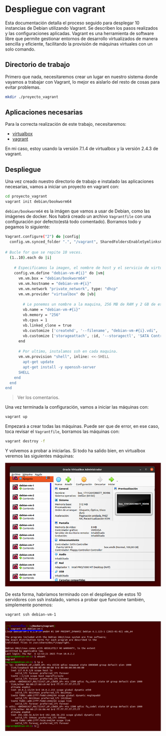 # Despliegue con vagrant

Esta documentación detalla el proceso seguido para desplegar 10 instancias de Debian utilizando Vagrant. Se describen los pasos realizados y las configuraciones aplicadas.
Vagrant es una herramienta de software libre que permite gestionar entornos de desarrollo virtualizados de manera sencilla y eficiente, facilitando la provisión de máquinas virtuales con un solo comando.

## Directorio de trabajo

Primero que nada, necesitaremos crear un lugar en nuestro sistema donde vayamos a trabajar con Vagrant, lo mejor es aislarlo del resto de cosas para evitar problemas.

```bash
mkdir ./proyecto_vagrant
```

## Aplicaciones necesarias

Para la correcta realización de este trabajo, necesitaremos:

- [virtualbox](https://www.virtualbox.org/)
- [vagrant](https://www.vagrantup.com/)

En mi caso, estoy usando la versión 7.1.4 de virtualbox y la versión 2.4.3 de vagrant.

## Despliegue

Una vez creado nuestro directorio de trabajo e instalado las aplicaciones necesarias, vamos a iniciar un proyecto en vagrant con:

```bash
cd proyecto_vagrant
vagrant init debian/bookworm64
```

`debian/bookworm64` es la imágen que vamos a usar de Debian, como las imágenes de docker.
Nos habrá creado un archivo `Vagrantfile` con una configuración por defecto(está todo comentado). Borramos todo y pegamos lo siguiente:

```bash
Vagrant.configure("2") do |config|
  config.vm.synced_folder ".", "/vagrant", SharedFoldersEnableSymlinksCreate: false

# Bucle for que se repite 10 veces.
  (1..10).each do |i|

    # Especificamos la imagen, el nombre de host y el servicio de virtualización que vamos a usar.
    config.vm.define "debian-vm-#{i}" do |vm|
      vm.vm.box = "debian/bookworm64"
      vm.vm.hostname = "debian-vm-#{i}"
      vm.vm.network "private_network", type: "dhcp"
      vm.vm.provider "virtualbox" do |vb|

        # Le ponemos un nombre a la maquina, 256 MB de RAM y 2 GB de espacio.
        vb.name = "debian-vm-#{i}"
        vb.memory = "256"
        vb.cpus = 1
        vb.linked_clone = true
        vb.customize ['createhd', '--filename', "debian-vm-#{i}.vdi", '--size', 2048]
        vb.customize ['storageattach', :id, '--storagectl', 'SATA Controller', '--port', 1, '--device', 0, '--type', 'hdd', '--medium', "debian-vm-#{i}.vdi"]
      end

      # Por ultimo, instalamos ssh en cada maquina.
      vm.vm.provision "shell", inline: <<-SHELL
        apt-get update
        apt-get install -y openssh-server
      SHELL
    end
  end
end
```
> Ver los comentarios.

Una vez terminada la configuración, vamos a iniciar las máquinas con:

```bash
vagrant up
```

Empezará a crear todas las máquinas. Puede ser que de error, en ese caso, toca revisar el `Vagrantfile`, borramos las máquinas con:

```bash
vagrant destroy -f
```

Y volvemos a probar a iniciarlas. Si todo ha salido bien, en virtualbox veremos las siguientes máquinas:

![alt text](image.png)

De esta forma, habríamos terminado con el despliegue de estos 10 servidores con ssh instalado, vamos a probar que funcione también, simplemente ponemos:

```bash
vagrant ssh debian-vm-1
```

![alt text](image-1.png)